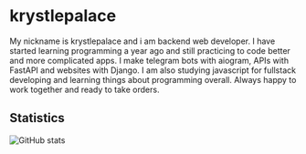# krystlepalace
My nickname is krystlepalace and i am backend web developer. I have started learning programming a year ago and still practicing to code better and more complicated apps. 
I make telegram bots with aiogram, APIs with FastAPI and websites with Django.
I am also studying javascript for fullstack developing and learning things about programming overall.
Always happy to work together and ready to take orders. 


## Statistics

![GitHub stats](https://github-readme-stats.vercel.app/api?username=krystlepalace&theme=dracula&show_icons=true)
